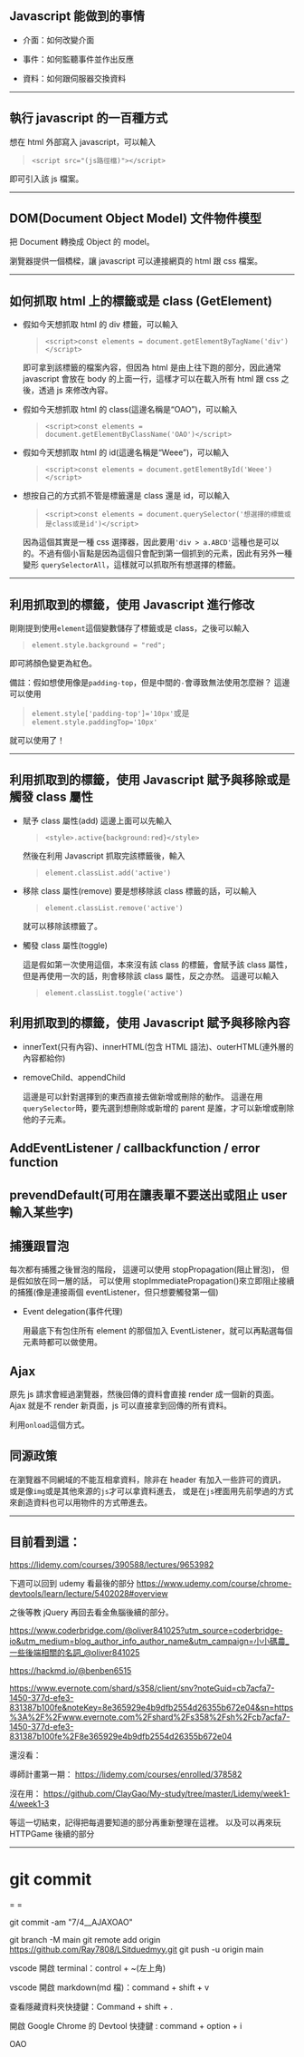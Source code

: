 ## Javascript 能做到的事情

- 介面：如何改變介面

- 事件：如何監聽事件並作出反應

- 資料：如何跟伺服器交換資料

---

## 執行 javascript 的一百種方式

想在 html 外部寫入 javascript，可以輸入

> `<script src="(js路徑檔)"></script>`

即可引入該 js 檔案。

---

## DOM(Document Object Model) 文件物件模型

把 Document 轉換成 Object 的 model。

瀏覽器提供一個橋樑，讓 javascript 可以連接網頁的 html 跟 css 檔案。

---

## 如何抓取 html 上的標籤或是 class (GetElement)

- 假如今天想抓取 html 的 div 標籤，可以輸入

  > `<script>const elements = document.getElementByTagName('div')</script>`

  即可拿到該標籤的檔案內容，但因為 html 是由上往下跑的部分，因此通常 javascript 會放在 body 的上面一行，這樣才可以在載入所有 html 跟 css 之後，透過 js 來修改內容。

- 假如今天想抓取 html 的 class(這邊名稱是“OAO”)，可以輸入

  > `<script>const elements = document.getElementByClassName('OAO')</script>`

- 假如今天想抓取 html 的 id(這邊名稱是“Weee”)，可以輸入

  > `<script>const elements = document.getElementById('Weee')</script>`

- 想按自己的方式抓不管是標籤還是 class 還是 id，可以輸入

  > `<script>const elements = document.querySelector('想選擇的標籤或是class或是id')</script>`

  因為這個其實是一種 css 選擇器，因此要用`'div > a.ABCD'`這種也是可以的。不過有個小盲點是因為這個只會配到第一個抓到的元素，因此有另外一種變形
  `querySelectorAll`，這樣就可以抓取所有想選擇的標籤。

---

## 利用抓取到的標籤，使用 Javascript 進行修改

剛剛提到使用`element`這個變數儲存了標籤或是 class，之後可以輸入

> `element.style.background = "red";`

即可將顏色變更為紅色。

備註：假如想使用像是`padding-top`，但是中間的`-`會導致無法使用怎麼辦？
這邊可以使用

> `element.style['padding-top']='10px'`或是`element.style.paddingTop='10px'`

就可以使用了！

---

## 利用抓取到的標籤，使用 Javascript 賦予與移除或是觸發 class 屬性

- 賦予 class 屬性(add)
  這邊上面可以先輸入

  > `<style>.active{background:red}</style>`

  然後在利用 Javascript 抓取完該標籤後，輸入

  > `element.classList.add('active')`

- 移除 class 屬性(remove)
  要是想移除該 class 標籤的話，可以輸入

  > `element.classList.remove('active')`

  就可以移除該標籤了。

- 觸發 class 屬性(toggle)

  這是假如第一次使用這個，本來沒有該 class 的標籤，會賦予該 class 屬性，
  但是再使用一次的話，則會移除該 class 屬性，反之亦然。
  這邊可以輸入

  > `element.classList.toggle('active')`

## 利用抓取到的標籤，使用 Javascript 賦予與移除內容

- innerText(只有內容)、innerHTML(包含 HTML 語法)、outerHTML(連外層的內容都給你)

- removeChild、appendChild

  這邊是可以針對選擇到的東西直接去做新增或刪除的動作。
  這邊在用`querySelector`時，要先選到想刪除或新增的 parent 是誰，才可以新增或刪除他的子元素。

## AddEventListener / callbackfunction / error function

## prevendDefault(可用在讓表單不要送出或阻止 user 輸入某些字)

## 捕獲跟冒泡

每次都有捕獲之後冒泡的階段，
這邊可以使用 stopPropagation(阻止冒泡)，
但是假如放在同一層的話，
可以使用 stopImmediatePropagation()來立即阻止接續的捕獲(像是連接兩個 eventListener，但只想要觸發第一個)

- Event delegation(事件代理)

  用最底下有包住所有 element 的那個加入 EventListener，就可以再點選每個元素時都可以做使用。

## Ajax

原先 js 請求會經過瀏覽器，然後回傳的資料會直接 render 成一個新的頁面。
Ajax 就是不 render 新頁面，js 可以直接拿到回傳的所有資料。

利用`onload`這個方式。

## 同源政策

在瀏覽器不同網域的不能互相拿資料，除非在 header 有加入一些許可的資訊，
或是像`img`或是其他來源的`js`才可以拿資料進去，
或是在`js`裡面用先前學過的方式來創造資料也可以用物件的方式帶進去。

---

## 目前看到這：

https://lidemy.com/courses/390588/lectures/9653982

下週可以回到 udemy 看最後的部分
https://www.udemy.com/course/chrome-devtools/learn/lecture/5402028#overview

之後等教 jQuery 再回去看金魚腦後續的部分。

https://www.coderbridge.com/@oliver841025?utm_source=coderbridge-io&utm_medium=blog_author_info_author_name&utm_campaign=小小碼農_一些後端相關的名詞_@oliver841025

https://hackmd.io/@benben6515

https://www.evernote.com/shard/s358/client/snv?noteGuid=cb7acfa7-1450-377d-efe3-831387b100fe&noteKey=8e365929e4b9dfb2554d26355b672e04&sn=https%3A%2F%2Fwww.evernote.com%2Fshard%2Fs358%2Fsh%2Fcb7acfa7-1450-377d-efe3-831387b100fe%2F8e365929e4b9dfb2554d26355b672e04

還沒看：

導師計畫第一期：
https://lidemy.com/courses/enrolled/378582

沒在用：
https://github.com/ClayGao/My-study/tree/master/Lidemy/week1-4/week1-3

等這一切結束，記得把每週要知道的部分再重新整理在這裡。
以及可以再來玩 HTTPGame 後續的部分

---

# git commit

= =

git commit -am "7/4\_\_AJAXOAO"

git branch -M main
git remote add origin https://github.com/Ray7808/LSitduedmyy.git
git push -u origin main

vscode 開啟 terminal：control + ~(左上角)

vscode 開啟 markdown(md 檔)：command + shift + v

查看隱藏資料夾快捷鍵：Command + shift + .

開啟 Google Chrome 的 Devtool 快捷鍵 : command + option + i

OAO
